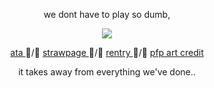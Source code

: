 <p align="center"> we dont have to play so dumb, </p>

<div align="center">
  <img src="https://i.postimg.cc/4xyNhXs0/Untitled681-20251020205920.png">
</div>
<p align="center"> <a href= "https://lluc.atabook.org/"> ata </a> ᲼/᲼ <a href= "https://toewrestlergod.straw.page"> strawpage </a> ᲼/᲼ <a href= "https://rentry.co/mihawk-"> rentry </a> ᲼/᲼ <a href= "https://x.com/d1ewild"> pfp art credit </a> </p>

<p align="center"> it takes away from everything we've done.. </p>
